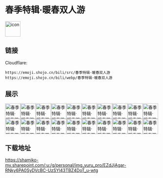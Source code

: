 # 春季特辑·暖春双人游
<img src="https://emoji.shojo.cn/bili/src/春季特辑·暖春双人游/icon.png" width="50" height="50" alt="icon">

## 链接
Cloudflare:
```
https://emoji.shojo.cn/bili/src/春季特辑·暖春双人游
https://emoji.shojo.cn/bili/webp/春季特辑·暖春双人游
```
## 展示
<img src="https://emoji.shojo.cn/bili/src/春季特辑·暖春双人游/春季特辑·暖春双人游-暗中观察.png" width="50" height="50" alt="春季特辑·暖春双人游-暗中观察"><img src="https://emoji.shojo.cn/bili/src/春季特辑·暖春双人游/春季特辑·暖春双人游-春眠.png" width="50" height="50" alt="春季特辑·暖春双人游-春眠"><img src="https://emoji.shojo.cn/bili/src/春季特辑·暖春双人游/春季特辑·暖春双人游-游泳.png" width="50" height="50" alt="春季特辑·暖春双人游-游泳"><img src="https://emoji.shojo.cn/bili/src/春季特辑·暖春双人游/春季特辑·暖春双人游-给点.png" width="50" height="50" alt="春季特辑·暖春双人游-给点"><img src="https://emoji.shojo.cn/bili/src/春季特辑·暖春双人游/春季特辑·暖春双人游-画饼.png" width="50" height="50" alt="春季特辑·暖春双人游-画饼"><img src="https://emoji.shojo.cn/bili/src/春季特辑·暖春双人游/春季特辑·暖春双人游-追蝴蝶.png" width="50" height="50" alt="春季特辑·暖春双人游-追蝴蝶"><img src="https://emoji.shojo.cn/bili/src/春季特辑·暖春双人游/春季特辑·暖春双人游-吃瓜.png" width="50" height="50" alt="春季特辑·暖春双人游-吃瓜"><img src="https://emoji.shojo.cn/bili/src/春季特辑·暖春双人游/春季特辑·暖春双人游-来点饭饭.png" width="50" height="50" alt="春季特辑·暖春双人游-来点饭饭"><img src="https://emoji.shojo.cn/bili/src/春季特辑·暖春双人游/春季特辑·暖春双人游-妈！.png" width="50" height="50" alt="春季特辑·暖春双人游-妈！"><img src="https://emoji.shojo.cn/bili/src/春季特辑·暖春双人游/春季特辑·暖春双人游-开心.png" width="50" height="50" alt="春季特辑·暖春双人游-开心"><img src="https://emoji.shojo.cn/bili/src/春季特辑·暖春双人游/春季特辑·暖春双人游-摸摸头.png" width="50" height="50" alt="春季特辑·暖春双人游-摸摸头"><img src="https://emoji.shojo.cn/bili/src/春季特辑·暖春双人游/春季特辑·暖春双人游-冲.png" width="50" height="50" alt="春季特辑·暖春双人游-冲"><img src="https://emoji.shojo.cn/bili/src/春季特辑·暖春双人游/春季特辑·暖春双人游-春游.png" width="50" height="50" alt="春季特辑·暖春双人游-春游"><img src="https://emoji.shojo.cn/bili/src/春季特辑·暖春双人游/春季特辑·暖春双人游-停.png" width="50" height="50" alt="春季特辑·暖春双人游-停"><img src="https://emoji.shojo.cn/bili/src/春季特辑·暖春双人游/春季特辑·暖春双人游-冷汗.png" width="50" height="50" alt="春季特辑·暖春双人游-冷汗"><img src="https://emoji.shojo.cn/bili/src/春季特辑·暖春双人游/春季特辑·暖春双人游-花花.png" width="50" height="50" alt="春季特辑·暖春双人游-花花"><img src="https://emoji.shojo.cn/bili/src/春季特辑·暖春双人游/春季特辑·暖春双人游-变猪.png" width="50" height="50" alt="春季特辑·暖春双人游-变猪"><img src="https://emoji.shojo.cn/bili/src/春季特辑·暖春双人游/春季特辑·暖春双人游-荡秋千.png" width="50" height="50" alt="春季特辑·暖春双人游-荡秋千"><img src="https://emoji.shojo.cn/bili/src/春季特辑·暖春双人游/春季特辑·暖春双人游-发呆.png" width="50" height="50" alt="春季特辑·暖春双人游-发呆"><img src="https://emoji.shojo.cn/bili/src/春季特辑·暖春双人游/春季特辑·暖春双人游-浇花.png" width="50" height="50" alt="春季特辑·暖春双人游-浇花">

## 下载地址

https://shamiko-my.sharepoint.com/:u:/g/personal/img_yuru_pro/EZdJjAgar-RNky6PA0SyDVcBC-UzSYl43TBZ4DoT_u-wtg